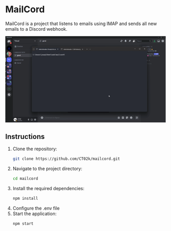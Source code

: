 # MailCord
MailCord is a project that listens to emails using IMAP and sends all new emails to a Discord webhook.

<img src="preview.gif"></img>

## Instructions

1. Clone the repository:
    ```sh
    git clone https://github.com/CT02k/mailcord.git
    ```
2. Navigate to the project directory:
    ```sh
    cd mailcord
    ```
3. Install the required dependencies:
    ```sh
    npm install
    ```
4. Configure the .env file
5. Start the application:
    ```sh
    npm start
    ```  